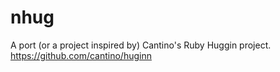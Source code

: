 nhug
====

A port (or a project inspired by) Cantino's Ruby Huggin project. https://github.com/cantino/huginn
